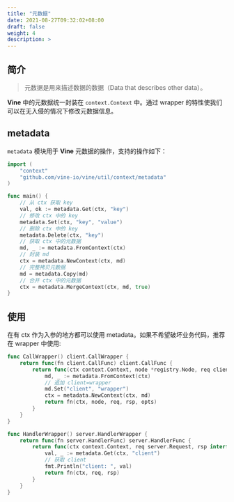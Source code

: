 ```yaml
---
title: "元数据"
date: 2021-08-27T09:32:02+08:00
draft: false
weight: 4
description: >
---
```


## 简介
> 元数据是用来描述数据的数据（Data that describes other data）。

**Vine** 中的元数据统一封装在 `context.Context` 中。通过 wrapper 的特性使我们可以在无入侵的情况下修改元数据信息。

## metadata
`metadata` 模块用于 **Vine** 元数据的操作，支持的操作如下：
```go
import (
    "context"
    "github.com/vine-io/vine/util/context/metadata"
)

func main() {
    // 从 ctx 获取 key
    val, ok := metadata.Get(ctx, "key")
    // 修改 ctx 中的 key
    metadata.Set(ctx, "key", "value")
    // 删除 ctx 中的 key
    metadata.Delete(ctx, "key")
    // 获取 ctx 中的元数据
    md, _ := metadata.FromContext(ctx)
    // 封装 md
    ctx = metadata.NewContext(ctx, md)
    // 完整拷贝元数据
    md = metadata.Copy(md)
    // 合并 ctx 中的元数据
    ctx = metadata.MergeContext(ctx, md, true)
}
```
## 使用 
在有 ctx 作为入参的地方都可以使用 metadata。如果不希望破坏业务代码，推荐在 wrapper 中使用:
```go
func CallWrapper() client.CallWrapper {
	return func(fn client.CallFunc) client.CallFunc {
		return func(ctx context.Context, node *registry.Node, req client.Request, rsp interface{}, opts client.CallOptions) error {
			md, _ := metadata.FromContext(ctx)
			// 追加 client=wrapper
			md.Set("client", "wrapper")
			ctx = metadata.NewContext(ctx, md)
			return fn(ctx, node, req, rsp, opts)
		}
	}
}

func HandlerWrapper() server.HandlerWrapper {
	return func(fn server.HandlerFunc) server.HandlerFunc {
		return func(ctx context.Context, req server.Request, rsp interface{}) error {
			val, _ := metadata.Get(ctx, "client")
            // 获取 client
			fmt.Println("client: ", val)
			return fn(ctx, req, rsp)
		}
	}
}
```


